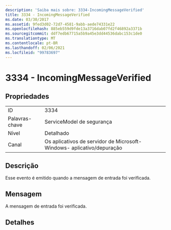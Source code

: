 ```yaml
---
description: 'Saiba mais sobre: 3334-IncomingMessageVerified'
title: 3334 - IncomingMessageVerified
ms.date: 03/30/2017
ms.assetid: 9fed3d02-72d7-4581-9abb-aede74331e22
ms.openlocfilehash: 885eb559d9fde13a3716dab07fd2f46892a3371b
ms.sourcegitcommit: ddf7edb67715a5b9a45e3dd44536dabc153c1de0
ms.translationtype: MT
ms.contentlocale: pt-BR
ms.lasthandoff: 02/06/2021
ms.locfileid: "99783697"
---
```

# <a name="3334---incomingmessageverified"></a>3334 - IncomingMessageVerified

## <a name="properties"></a>Propriedades  
  
|||  
|-|-|  
|ID|3334|  
|Palavras-chave|ServiceModel de segurança|  
|Nível|Detalhado|  
|Canal|Os aplicativos de servidor de Microsoft-Windows- aplicativo/depuração|  
  
## <a name="description"></a>Descrição  

 Esse evento é emitido quando a mensagem de entrada foi verificada.  
  
## <a name="message"></a>Mensagem  

 A mensagem de entrada foi verificada.  
  
## <a name="details"></a>Detalhes
